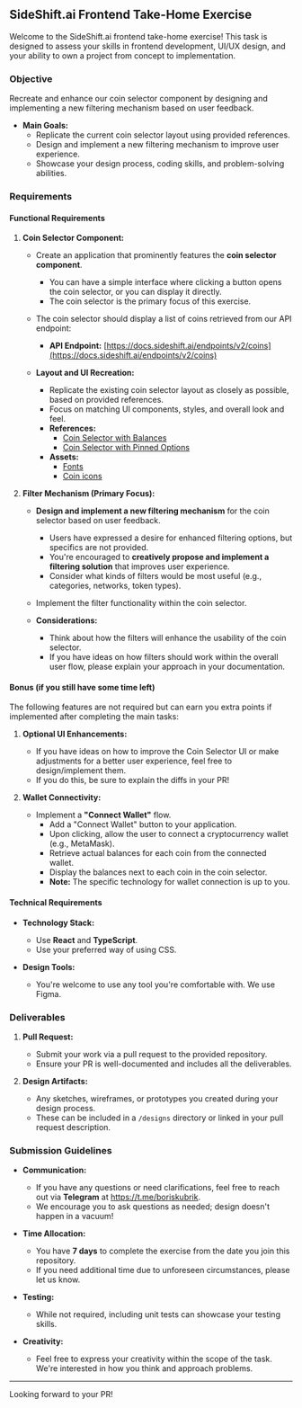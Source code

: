 ## SideShift.ai Frontend Take-Home Exercise

Welcome to the SideShift.ai frontend take-home exercise! This task is designed to assess your skills in frontend development, UI/UX design, and your ability to own a project from concept to implementation.

### **Objective**

Recreate and enhance our coin selector component by designing and implementing a new filtering mechanism based on user feedback.

- **Main Goals:**
  - Replicate the current coin selector layout using provided references.
  - Design and implement a new filtering mechanism to improve user experience.
  - Showcase your design process, coding skills, and problem-solving abilities.

### **Requirements**

#### **Functional Requirements**

1. **Coin Selector Component:**

   - Create an application that prominently features the **coin selector component**.
     - You can have a simple interface where clicking a button opens the coin selector, or you can display it directly.
     - The coin selector is the primary focus of this exercise.

   - The coin selector should display a list of coins retrieved from our API endpoint:
     - **API Endpoint:** [https://docs.sideshift.ai/endpoints/v2/coins](https://docs.sideshift.ai/endpoints/v2/coins)

   - **Layout and UI Recreation:**
     - Replicate the existing coin selector layout as closely as possible, based on provided references.
     - Focus on matching UI components, styles, and overall look and feel.
     - **References:**
       - [Coin Selector with Balances](https://5e95acfd61135900220c3f78-frevqgegiv.chromatic.com/iframe.html?id=components-optionselector--with-balance&viewMode=story)
       - [Coin Selector with Pinned Options](https://5e95acfd61135900220c3f78-frevqgegiv.chromatic.com/iframe.html?id=components-optionselector--with-pinned-options&viewMode=story)
     - **Assets:**
     	- [Fonts](https://github.com/user-attachments/files/17525269/sideshift-fonts.zip)
     	- [Coin icons](https://github.com/user-attachments/files/17525288/coin-icons.zip)

2. **Filter Mechanism (Primary Focus):**

   - **Design and implement a new filtering mechanism** for the coin selector based on user feedback.

     - Users have expressed a desire for enhanced filtering options, but specifics are not provided.
     - You're encouraged to **creatively propose and implement a filtering solution** that improves user experience.
     - Consider what kinds of filters would be most useful (e.g., categories, networks, token types).

   - Implement the filter functionality within the coin selector.

   - **Considerations:**
     - Think about how the filters will enhance the usability of the coin selector.
     - If you have ideas on how filters should work within the overall user flow, please explain your approach in your documentation. 

#### **Bonus (if you still have some time left)**

The following features are not required but can earn you extra points if implemented after completing the main tasks:

1. **Optional UI Enhancements:**
     - If you have ideas on how to improve the Coin Selector UI or make adjustments for a better user experience, feel free to design/implement them.
     - If you do this, be sure to explain the diffs in your PR!

2. **Wallet Connectivity:**
   - Implement a **"Connect Wallet"** flow.
     - Add a "Connect Wallet" button to your application.
     - Upon clicking, allow the user to connect a cryptocurrency wallet (e.g., MetaMask).
     - Retrieve actual balances for each coin from the connected wallet.
     - Display the balances next to each coin in the coin selector.
     - **Note:** The specific technology for wallet connection is up to you.

#### **Technical Requirements**

- **Technology Stack:**
  - Use **React** and **TypeScript**.
  - Use your preferred way of using CSS.

- **Design Tools:**
  - You're welcome to use any tool you're comfortable with. We use Figma.

### **Deliverables**

1. **Pull Request:**

   - Submit your work via a pull request to the provided repository.
   - Ensure your PR is well-documented and includes all the deliverables.

2. **Design Artifacts:**

   - Any sketches, wireframes, or prototypes you created during your design process.
   - These can be included in a `/designs` directory or linked in your pull request description.

### **Submission Guidelines**

- **Communication:**

  - If you have any questions or need clarifications, feel free to reach out via **Telegram** at https://t.me/boriskubrik.
  - We encourage you to ask questions as needed; design doesn't happen in a vacuum!

- **Time Allocation:**

  - You have **7 days** to complete the exercise from the date you join this repository.
  - If you need additional time due to unforeseen circumstances, please let us know.

- **Testing:**

  - While not required, including unit tests can showcase your testing skills.

- **Creativity:**

  - Feel free to express your creativity within the scope of the task. We're interested in how you think and approach problems.

---

Looking forward to your PR!

